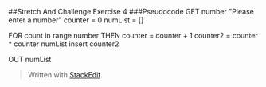 ##Stretch And Challenge Exercise 4
###Pseudocode
GET number "Please enter a number"
counter = 0
numList = []

FOR count in range number THEN
counter = counter + 1
counter2 = counter * counter
numList insert counter2

OUT numList



> Written with [StackEdit](https://stackedit.io/).